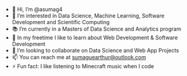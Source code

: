 - 👋 Hi, I’m @asumag4
- 👀 I’m interested in Data Science, Machine Learning, Software Development and Scientific Computing 
- 📚 I’m currently in a Masters of Data Science and Analytics program
- 🌱 In my freetime I like to learn about Web Development & Software Development
- 💞️ I’m looking to collaborate on Data Science and Web App Projects 
- 📫 You can reach me at sumaguearthur@outlook.com
- ⚡ Fun fact: I like listening to Minecraft music when I code 

<!---
asumag4/asumag4 is a ✨ special ✨ repository because its `README.md` (this file) appears on your GitHub profile.
You can click the Preview link to take a look at your changes.
--->
